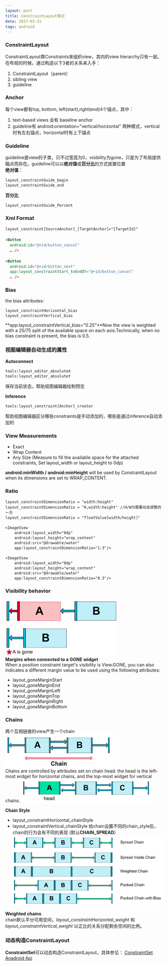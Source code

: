 ```yaml
---
layout: post
title: ConstraintLayout笔记
date: 2017-03-31 
tags: android    
---
```


### ConstraintLayout 
ConstraintLayout靠Constraints来组织view，其内的view hierarchy只有一层。在布局的时候，通过构造以下3者的关系来入手：
1. ConstraintLayout（parent）
2. sibling view
3. guideline

### Anchor
每个view都有top, bottom, left(start),right(end)4个锚点，其中：
1. text-based views 会有 baseline anchor
2. guideline有 android:orientation="vertical/horizontal" 两种模式，vertical时有左右锚点，horizontal时有上下锚点

### Guideline
guideline是view的子类，只不过宽高为0，visibility为gone，只是为了布局提供瞄点而存在。guideline可以以**绝对值**或**百分比**的方式放置位置<br/>
**绝对值**：
```
layout_constraintGuide_begin
layout_constraintGuide_end
```
**百分比**
```
layout_constraintGuide_Percent
```

### Xml Format
```html
layout_constraint[SourceAnchor]_[TargetAnchor]="[TargetId]"

<Button
  android:id="@+id/button_cancel"
  …​ />

<Button
  android:id="@+id/button_next"
  app:layout_constraintStart_toEndOf="@+id/button_cancel"
  …​ />
```
### Bias
the bias attributes:
```
layout_constraintHorizontal_bias
layout_constraintVertical_bias
```

**app:layout_constraintVertical_bias="0.25"**Now the view is weighted with a 25/75 split of the available space on each axis.Technically, when no bias constraint is present, the bias is 0.5.

### 视图编辑器自动生成的属性
**Autoconnect**
```
tools:layout_editor_absoluteX
tools:layout_editor_absoluteY
```
保存当前状态，帮助视图编辑器绘制预览

**Inference**
```
tools:layout_constraint[Anchor]_creator
```
帮助视图编辑器区分哪些constraints是手动添加的，哪些是通过inference自动添加的

### View Measurements
* Exact
* Wrap Content
* Any Size (Measure to fill the available space for the attached constraints, Set layout_width or layout_height to 0dp)

**android:minWidth / android:minHeight** will be used by ConstraintLayout when its dimensions are set to WRAP_CONTENT.

### Ratio
```
layout_constraintDimensionRatio = "width:height"
layout_constraintDimensionRatio = "H,width:height" //H/W为需要动态调整的一方
layout_constraintDimensionRatio = "floatValue[width/height]"

<ImageView
    android:layout_width="0dp"
    android:layout_height="wrap_content"
    android:src="@drawable/water"
    app:layout_constraintDimensionRatio="1:3"/>

<ImageView
    android:layout_width="0dp"
    android:layout_height="wrap_content"
    android:src="@drawable/water"
    app:layout_constraintDimensionRatio="0.3"/>
```

### Visibility behavior
![](/images/android/constraint_visibility.png)<br/>
**Margins when connected to a GONE widget**<br/>
When a position constraint target's visibility is View.GONE, you can also indicates a different margin value to be used using the following attributes:
* layout_goneMarginStart
* layout_goneMarginEnd
* layout_goneMarginLeft
* layout_goneMarginTop
* layout_goneMarginRight
* layout_goneMarginBottom

### Chains
两个互相链接的view产生一个chain
![](/images/android/constraint_chain.png)<br/>
Chains are controlled by attributes set on chain head: the head is the left-most widget for horizontal chains, and the top-most widget for vertical chains.
![](/images/android/constraint_chain_head.png)<br/>

**Chain Style**
* layout_constraintHorizontal_chainStyle
* layout_constraintVertical_chainStyle
给chain设置不同的chain_style后，chain的行为会有不同的表现 (默认**CHAIN_SPREAD**)
![](/images/android/constraint_chain_style.png)<br/>

**Weighted chains**<br/>
chain默认平分可用空间，*layout_constraintHorizontal_weight* 和*layout_constraintVertical_weight* 以正比的关系分配剩余空间的比例。

### 动态构造ConstraintLayout
**ConstraintSet**可以动态构造ConstraintLayout，具体参见：
[ConstraintSet Anadroid Api](https://developer.android.com/reference/android/support/constraint/ConstraintSet.html)
